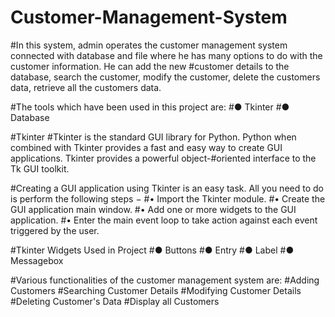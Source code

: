 # Customer-Management-System
#In this system, admin operates the customer management system connected with database and file where he has many options to do with the customer information. He can add the new #customer details to the database, search the customer, modify the customer, delete the customers data, retrieve all the customers data.

#The tools which have been used in this project are:
#●	Tkinter
#●	Database

#Tkinter
#Tkinter is the standard GUI library for Python. Python when combined with Tkinter provides a fast and easy way to create GUI applications. Tkinter provides a powerful object-#oriented interface to the Tk GUI toolkit.

#Creating a GUI application using Tkinter is an easy task. All you need to do is perform the following steps −
#•	Import the Tkinter module.
#•	Create the GUI application main window.
#•	Add one or more widgets to the GUI application.
#•	Enter the main event loop to take action against each event triggered by the user.

		
#Tkinter Widgets Used in Project
#●	Buttons
#●	Entry
#●	Label
#●	Messagebox


#Various functionalities of the customer management system are:
#Adding Customers
#Searching Customer Details
#Modifying Customer Details
#Deleting Customer's Data
#Display all Customers
